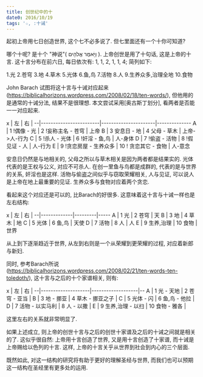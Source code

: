 ```yaml
---
title: 创世纪中的十
date0: 2016/10/19
tags: '☆, :十诫'
---
```


起初上帝用七日创造世界, 这个七不必多说了. 但七里面还有一个十你可知道?

哪个十呢? 是十个 "神说"( וַיֹּ֥אמֶר אֱלֹהִ֖ים ). 上帝创世是用了十句话, 这是上帝的十言. 这十言分布在前六日, 每日依次有: 1, 1, 2, 1, 1, 4; 简列如下:

1.光
2.苍穹
3.地
4.草木
5.光体
6.鱼,鸟
7.活物
8.人
9.生养众多,治理全地
10.食物

John Barach 试图将这十言与十诫对应起来 (https://biblicalhorizons.wordpress.com/2008/02/18/ten-words/), 但他用的是通常的十诫分法, 结果不是很理想. 本文尝试采用[奥古斯丁划分], 看两者是否能一一对应起来.

x | 左                     | 右                   |
--|------------------------|----------------------|--------------
A | 1 !偶像 - 光           | 2 !妄称主名 - 苍穹   | 上帝
B | 3 安息日 - 地          | 4 父母 - 草木        | 上帝->人-行为
C | 5 !杀人 - 光体         | 6 !奸淫 - 鱼,鸟      | 人-身体
D | 7 !偷盗 - 活物         | 8 !假见证 - 人       | 人-行为
E | 9 !贪恋房屋 - 生养众多 | 10 ! 贪恋其它 - 食物 | 人-意念

安息日仍然是与地相关的, 父母之所以与草木相关是因为两者都是结果实的.
光体代表的是王权与公义, 对应不可杀人.
在创一里鱼与鸟都是成群的, 代表的是与世界的关系, 奸淫也是这样.
活物与偷盗之间似乎与窃取荣耀相关,
人与见证, 可以说人是上帝在地上最重要的见证.
生养众多与食物对应着两个贪恋.

看起来这个对应还是可以的, 比Barach的好很多. 这意味着这十言与十诫一样也是左右结构:

x | 左          | 右      |
--|-------------|---------|-----
A | 1 光        | 2 苍穹  | 天
B | 3 地        | 4 草木  | 地
C | 5 光体      | 6 鱼,鸟 | 天使
D | 7 活物      | 8 人    | 人
E | 9 生养,治理 | 10 食物 | 世界

从上到下逐渐趋近于世界, 从左到右则是一个从荣耀到更荣耀的过程, 对应着新郎与新妇.

同时, 参考Barach所说(https://biblicalhorizons.wordpress.com/2008/02/21/ten-words-ten-toledoth/), 这十言与之后的十个家谱相关, 则有:

x | 左                 | 右                |
--|--------------------|-------------------|--
A | 1 光 - 天地        | 2 苍穹 - 亚当     |
B | 3 地 - 挪亚        | 4 草木 - 挪亚之子 |
C | 5 光体 - 闪        | 6 鱼,鸟 - 他拉    |
D | 7 活物 - 以实马利  | 8 人 - 以撒       |
E | 9 生养,治理 - 以扫 | 10 食物 - 雅各    |

这里左右的关系就非常明显了.

如果上述成立, 则上帝的创世十言与之后的创世十家谱及之后的十诫之间就是相关的了. 这似乎很自然: 上帝用十言创造了世界, 又是用十言创造了十家谱, 而十诫是上帝赐给以色列的十言. 这样, 上帝的十言关乎从世界到社会到内心的三个层面.

既然如此, 对这一结构的研究将有助于更好的理解圣经与世界, 而我们也可以预期这一结构在圣经里有更多处的运用.
